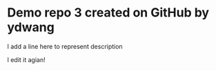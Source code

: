 # Demo repo 3 created on GitHub by ydwang

I add a line here to represent description

I edit it agian!
